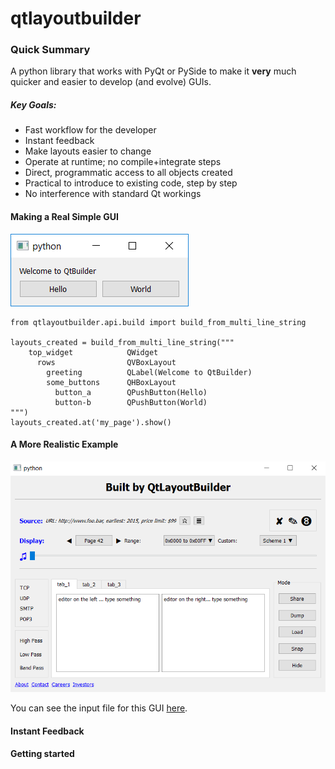# qtlayoutbuilder

### Quick Summary

A python library that works with PyQt or PySide to make it **very**
much quicker and easier to develop (and evolve) GUIs.

##### Key Goals:
- Fast workflow for the developer
- Instant feedback
- Make layouts easier to change
- Operate at runtime; no compile+integrate steps
- Direct, programmatic access to all objects created
- Practical to introduce to existing code, step by step
- No interference with standard Qt workings

#### Making a Real Simple GUI
![](docs/media/simple_example.png)

    from qtlayoutbuilder.api.build import build_from_multi_line_string
    
    layouts_created = build_from_multi_line_string("""
        top_widget            QWidget
          rows                QVBoxLayout
            greeting          QLabel(Welcome to QtBuilder)
            some_buttons      QHBoxLayout
              button_a        QPushButton(Hello)
              button-b        QPushButton(World)
    """)
    layouts_created.at('my_page').show()

#### A More Realistic Example
![](docs/media/realistic.png)

You can see the input file for this GUI
[here](testdata/big_example_for_manual.txt).

#### Instant Feedback

#### Getting started


